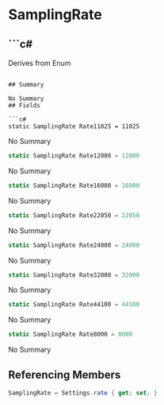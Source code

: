 # SamplingRate

## ```c#
Derives from Enum
```

## Summary

No Summary
## Fields

```c#
static SamplingRate Rate11025 = 11025
```
No Summary
```c#
static SamplingRate Rate12000 = 12000
```
No Summary
```c#
static SamplingRate Rate16000 = 16000
```
No Summary
```c#
static SamplingRate Rate22050 = 22050
```
No Summary
```c#
static SamplingRate Rate24000 = 24000
```
No Summary
```c#
static SamplingRate Rate32000 = 32000
```
No Summary
```c#
static SamplingRate Rate44100 = 44100
```
No Summary
```c#
static SamplingRate Rate8000 = 8000
```
No Summary
## Referencing Members

```c#
SamplingRate = Settings.rate { get; set; } 
```
